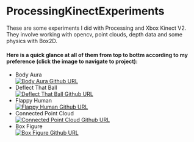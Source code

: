 # ProcessingKinectExperiments

These are some experiments I did with Processing and Xbox Kinect V2. They involve working with opencv, point clouds, depth data and some physics with Box2D.

#### Here is a quick glance at all of them from top to bottm according to my preference (click the image to navigate to project):
* Body Aura\
[![Body Aura Github URL](http://i3.ytimg.com/vi/-dlh4HoHN20/hqdefault.jpg)](https://github.com/pranav0281999/ProcessingKinectExperiments/tree/master/BodyAura)
* Deflect That Ball\
[![Deflect That Ball Github URL](http://i3.ytimg.com/vi/M3Akq8zZ4dM/hqdefault.jpg)](https://github.com/pranav0281999/ProcessingKinectExperiments/tree/master/DeflectThatBall)
* Flappy Human\
[![Flappy Human Github URL](http://i3.ytimg.com/vi/N3Y8pDil4XU/hqdefault.jpg)](https://github.com/pranav0281999/ProcessingKinectExperiments/tree/master/FlappyHuman)
* Connected Point Cloud\
[![Connected Point Cloud Github URL](http://i3.ytimg.com/vi/ifwmSfUXnB8/hqdefault.jpg)](https://github.com/pranav0281999/ProcessingKinectExperiments/tree/master/ConnectedPointCloud)
* Box Figure\
[![Box Figure Github URL](http://i3.ytimg.com/vi/1y1LUdRYlm4/hqdefault.jpg)](https://github.com/pranav0281999/ProcessingKinectExperiments/tree/master/BoxFigure)
